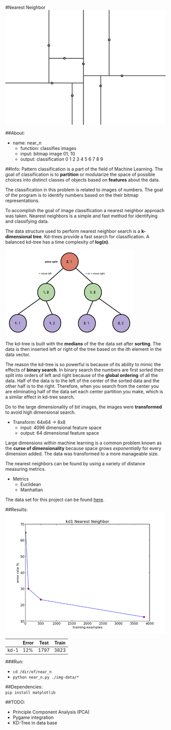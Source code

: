 #Nearest Neighbor
<img src = "./about/near-n.png">

##About:

* name: near_n
    * function: classifies images
    * input: bitmap image 01, 10
    * output: classification 0 1 2 3 4 5 6 7 8 9


##Info:
Pattern classification is a part of the field of Machine Learning. The goal of classification is to __partition__ or modularize the space of possible choices into distinct classes of objects based on __features__ about the data. 

The classification in this problem is related to images of numbers. The goal of the program is to identify numbers based on the their bitmap representations. 

To accomplish the goal of image classification a nearest neighbor approach was taken. Nearest neighbors is a simple and fast method for identifying and classifying data.

The data structure used to perform nearest neighbor search is a __k-dimensional tree__. Kd-trees provide a fast search for classification. A balanced kd-tree has a time complexity of __log(n)__.

<img src = "./about/kd-tree.png">

The kd-tree is built with the __medians__ of the the data set after __sorting__. The data is then inserted left or right of the tree based on the ith element in the data vector.

The reason the kd-tree is so powerful is because of its ability to mimic the effects of __binary search__. In binary search the numbers are first sorted then split into orders of left and right because of the __global ordering__ of all the data. Half of the data is to the left of the center of the sorted data and the other half is to the right. Therefore, when you search from the center you are eliminating half of the data set each center partition you make, which is a similar effect in kd-tree search.   

Do to the large dimensionality of bit images, the images were __transformed__ to avoid high dimensional search.

* Transform: 64x64 -> 8x8 
    * input: 4096 dimensional feature space
    * output: 64 dimensional feature space

Large dimensions within machine learning is a common problem known as the __curse of dimensionality__ because space grows _exponentially_ for every dimension added. The data was transformed to a more manageable size. 

The nearest neighbors can be found by using a variety of distance measuring metrics.

* Metrics
    * Euclidean 
    * Manhattan 

The data set for this project can be found [here](http://archive.ics.uci.edu/ml/datasets/Optical+Recognition+of+Handwritten+Digits).

##Results: 
<img src = "./results/kd1.png">

|       |Error|Test  |Train|
|-------|-----|------|-----|
|kd-1   | 12% | 1797 | 3823|

###Run:
* `cd /dir/of/near_n`
* `python near_n.py ./img-data/*`

##Dependencies:   
`pip install matplotlib`

##TODO:
* Principle Component Analysis (PCA)
* Pygame integration
* KD-Tree in data base 